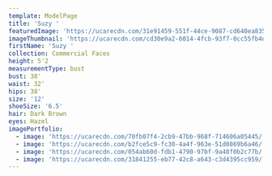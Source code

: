 ```yaml
---
template: ModelPage
title: 'Suzy '
featuredImage: 'https://ucarecdn.com/31e91459-551f-44ce-9087-cd640ea8359c/'
imageThumbnail: 'https://ucarecdn.com/cd30e9a2-6014-4fcb-93f7-0cc55fb4d0cb/'
firstName: 'Suzy '
collection: Commercial Faces
height: 5'2
measurementType: bust
bust: 38'
waist: 32'
hips: 38'
size: '12'
shoeSize: '6.5'
hair: Dark Brown
eyes: Hazel
imagePortfolio:
  - image: 'https://ucarecdn.com/70fb07f4-2cb9-47bb-968f-714606a05445/'
  - image: 'https://ucarecdn.com/b2fce5c9-fc30-4a4f-963e-51d0869b6a46/'
  - image: 'https://ucarecdn.com/054ab60d-fdb1-4790-97bf-9a48f0b2c77b/'
  - image: 'https://ucarecdn.com/31841255-eb77-42c8-a643-c3d4395cc959/'
---
```



